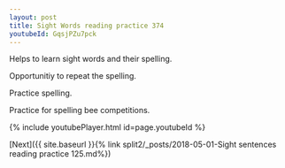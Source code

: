 ```yaml
---
layout: post
title: Sight Words reading practice 374
youtubeId: GqsjPZu7pck
---
```

 
 
Helps to learn sight words and their spelling.

Opportunitiy to repeat the spelling. 

Practice spelling. 
 
Practice for spelling bee competitions. 
 
{% include youtubePlayer.html id=page.youtubeId %}
 
 

[Next]({{ site.baseurl }}{% link  split2/_posts/2018-05-01-Sight sentences reading practice 125.md%})
 
